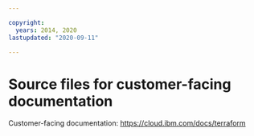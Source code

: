 ```yaml
---

copyright:
  years: 2014, 2020
lastupdated: "2020-09-11"

---
```



# Source files for customer-facing documentation

Customer-facing documentation: https://cloud.ibm.com/docs/terraform


